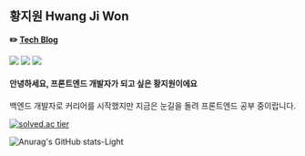 ## 황지원 <span>Hwang Ji Won</span>

**✏️ [Tech Blog](https://boxak.github.io/)**

<img src="https://img.shields.io/badge/React.js-61DAFB?style=flat&logo=React&logoColor=fff"/> <img src="https://img.shields.io/badge/TypeScript-3178C6?style=flat&logo=TypeScript&logoColor=fff"/> <img src="https://img.shields.io/badge/JavaScript-F7DF1E?style=flat&logo=JavaScript&logoColor=fff"/>

#### 안녕하세요, 프론트엔드 개발자가 되고 싶은 황지원이에요

백엔드 개발자로 커리어를 시작했지만 지금은 눈길을 돌려 프론트엔드 공부 중이랍니다.

[![solved.ac tier](http://mazassumnida.wtf/api/generate_badge?boj=boxak)](https://solved.ac/boxak)

![Anurag's GitHub stats-Light](https://github-readme-stats.vercel.app/api?username=boxak&show_icons=true&theme=default#gh-light-mode-only)
